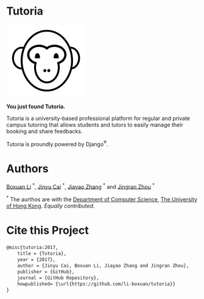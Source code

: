 # Tutoria

![Hola the Monkey](./favicon/hola.png)

**You just found Tutoria.**

Tutoria is a university-based professional platform for regular and private
campus tutoring that allows students and tutors to easily manage their
booking and share feedbacks.

Tutoria is proundly powered by Django<sup>®</sup>.

# Authors

[Boxuan Li](https://li-boxuan.github.io/) <sup>&ast;</sup>,
[Jinyu Cai](https://www.linkedin.com/in/金雨-蔡-170b75108) <sup>&ast;</sup>,
[Jiayao Zhang](https://i.cs.hku.hk/~jyzhang/) <sup>&ast;</sup> and
[Jingran Zhou](https://jrchow.github.io/) <sup>&ast;</sup>

<sup>&ast;</sup> The aurthos are with the [Department of Computer Science](https://www.cs.hku.hk/),
[The University of Hong Kong](https://www.hku.hk/). *Equally contributed*.

# Cite this Project

    @misc{tutoria:2017,
        title = {Tutoria},
        year = {2017},
        author = {Jinyu Cai, Boxuan Li, Jiayao Zhang and Jingran Zhou},
        publisher = {GitHub},
        journal = {GitHub Repository},
        howpublished= {\url{https://github.com/li-boxuan/tutoria}}
    }

